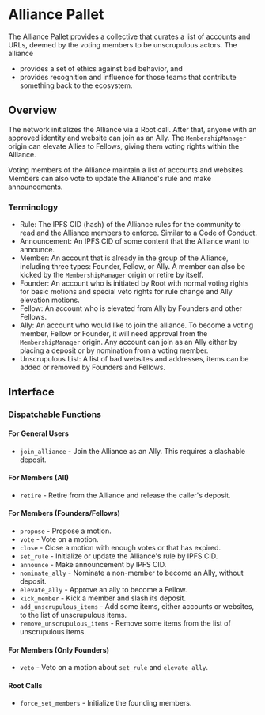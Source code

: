 # Alliance Pallet

The Alliance Pallet provides a collective that curates a list of accounts and URLs, deemed by
the voting members to be unscrupulous actors. The alliance

- provides a set of ethics against bad behavior, and
- provides recognition and influence for those teams that contribute something back to the
  ecosystem.

## Overview

The network initializes the Alliance via a Root call. After that, anyone with an approved
identity and website can join as an Ally. The `MembershipManager` origin can elevate Allies to
Fellows, giving them voting rights within the Alliance.

Voting members of the Alliance maintain a list of accounts and websites. Members can also vote
to update the Alliance's rule and make announcements.

### Terminology

- Rule: The IPFS CID (hash) of the Alliance rules for the community to read and the Alliance
  members to enforce. Similar to a Code of Conduct.
- Announcement: An IPFS CID of some content that the Alliance want to announce.
- Member: An account that is already in the group of the Alliance, including three types:
  Founder, Fellow, or Ally. A member can also be kicked by the `MembershipManager` origin or
  retire by itself.
- Founder: An account who is initiated by Root with normal voting rights for basic motions and
  special veto rights for rule change and Ally elevation motions.
- Fellow: An account who is elevated from Ally by Founders and other Fellows.
- Ally: An account who would like to join the alliance. To become a voting member, Fellow or
  Founder, it will need approval from the `MembershipManager` origin. Any account can join as an
  Ally either by placing a deposit or by nomination from a voting member.
- Unscrupulous List: A list of bad websites and addresses, items can be added or removed by
  Founders and Fellows.

## Interface

### Dispatchable Functions

#### For General Users

- `join_alliance` - Join the Alliance as an Ally. This requires a slashable deposit.

#### For Members (All)

- `retire` - Retire from the Alliance and release the caller's deposit.

#### For Members (Founders/Fellows)

- `propose` - Propose a motion.
- `vote` - Vote on a motion.
- `close` - Close a motion with enough votes or that has expired.
- `set_rule` - Initialize or update the Alliance's rule by IPFS CID.
- `announce` - Make announcement by IPFS CID.
- `nominate_ally` - Nominate a non-member to become an Ally, without deposit.
- `elevate_ally` - Approve an ally to become a Fellow.
- `kick_member` - Kick a member and slash its deposit.
- `add_unscrupulous_items` - Add some items, either accounts or websites, to the list of
  unscrupulous items.
- `remove_unscrupulous_items` - Remove some items from the list of unscrupulous items.

#### For Members (Only Founders)

- `veto` - Veto on a motion about `set_rule` and `elevate_ally`.

#### Root Calls

- `force_set_members` - Initialize the founding members.
